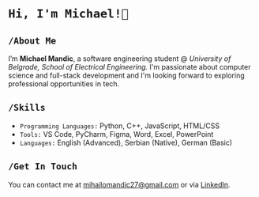# `Hi, I'm Michael!👋` 

## `/About Me`

I’m **Michael Mandic**, a software engineering student @ *University of Belgrade, School of Electrical Engineering.*
I'm passionate about computer science and full-stack development and I'm looking forward to exploring professional opportunities in tech.


## `/Skills`

- `Programming Languages:` Python, C++, JavaScript, HTML/CSS
- `Tools:` VS Code, PyCharm, Figma, Word, Excel, PowerPoint
- `Languages:` English (Advanced), Serbian (Native), German (Basic)


## `/Get In Touch`

You can contact me at [mihajlomandic27@gmail.com](mailto:mihajlomandic27@gmail.com) or via [LinkedIn](https://www.linkedin.com/in/michael-mandic).

<!--
**mihajlomandic/mihajlomandic** is a ✨ _special_ ✨ repository because its `README.md` (this file) appears on your GitHub profile.

Here are some ideas to get you started:

- 🔭 I’m currently working on ...
- 🌱 I’m currently learning ...
- 👯 I’m looking to collaborate on ...
- 🤔 I’m looking for help with ...
- 💬 Ask me about ...
- 📫 How to reach me: ...
- 😄 Pronouns: ...
- ⚡ Fun fact: ...
-->
